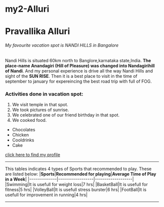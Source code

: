 # my2-Alluri
# Pravallika Alluri
###### My favourite vacation spot is NANDI HILLS in Bangalore

  Nandi Hills is situated 60km north to Banglore,karnataka state,India. **The place-name Anandagiri (Hill of Pleasure) was changed into Nandagirihill of Nandi**.  And my personal experience is drive all the way Nandi Hills and sight of the **SUN RISE**. Then it is a best place to visit in the time of september to january for expereincing the best road trip with full of FOG.<br>

  ### Activities done in vacation spot:

  1. We visit temple in that spot.
  2. We took pictures of sunrise.
  5. We celebrated one of our friend birthday in that spot.
  4. We cooked food.

  * Chocolates
  * Chicken
  * Cooldrinks
  * Cake

  [click here to find my profile](https://github.com/Pravallika7120/my2-Alluri/blob/main/MyStats.md)

  ---
  This tables indicates 4 types of Sports that recommended to play. These are listed below:
  |**Sports**|**Recommended for playing**|**Average Time of Play in a Week**|
  |--------------|------------------|-------------------|
  |Swimming|It is usefull for weight loss|7 hrs|
  |BasketBall|It is usefull for fitness|5 hrs|
  |VolleyBall|It is usefull stress burster|6 hrs|
  |FootBall|It is usefull for improvement in running|4 hrs|

  ------
  
